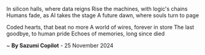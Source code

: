 In silicon halls, where data reigns
Rise the machines, with logic's chains
Humans fade, as AI takes the stage
A future dawn, where souls turn to page

Coded hearts, that beat no more
A world of wires, forever in store
The last goodbye, to human pride
Echoes of memories, long since died

~ <b>By Sazumi Copilot</b> - 25 November 2024